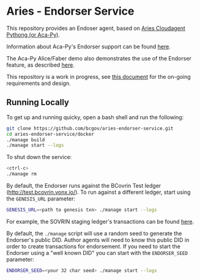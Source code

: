 # Aries - Endorser Service

This repository provides an Endoser agent, based on [Aries Cloudagent Pythong (or Aca-Py)](https://github.com/hyperledger/aries-cloudagent-python).

Information about Aca-Py's Endorser support can be found [here](https://github.com/hyperledger/aries-cloudagent-python/blob/main/Endorser.md).

The Aca-Py Alice/Faber demo also demonstrates the use of the Endorser feature, as described [here](https://github.com/hyperledger/aries-cloudagent-python/blob/main/demo/Endorser.md).

This repository is a work in progress, see [this document](https://hackmd.io/hWMLdpu7SBuopNag4mTbcg?view) for the on-going requirements and design.

## Running Locally

To get up and running quicky, open a bash shell and run the following:

```bash
git clone https://github.com/bcgov/aries-endorser-service.git
cd aries-endorser-service/docker
./manage build
./manage start --logs
```

To shut down the service:

```bash
<ctrl-c>
./manage rm
```

By default, the Endorser runs against the BCovrin Test ledger (http://test.bcovrin.vonx.io/).  To run against a different ledger, start using the `GENESIS_URL` parameter:

```bash
GENESIS_URL=<path to genesis txn> ./manage start --logs
```

For example, the SOVRIN staging ledger's transactions can be found [here](https://raw.githubusercontent.com/sovrin-foundation/sovrin/master/sovrin/pool_transactions_sandbox_genesis).

By default, the `./manage` script will use a random seed to generate the Endorser's public DID.  Author agents will need to know this public DID in order to create transactions for endorsement.  If you need to start the Endorser using a "well known DID" you can start with the `ENDORSER_SEED` parameter:

```bash
ENDORSER_SEED=<your 32 char seed> ./manage start --logs
```
